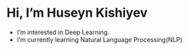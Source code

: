 # Hi, I’m Huseyn Kishiyev
- I’m interested in Deep Learning.
- I’m currently learning Natural Language Processing(NLP)
<!---
huseynickishiyev/huseynickishiyev is a ✨ special ✨ repository because its `README.md` (this file) appears on your GitHub profile.
You can click the Preview link to take a look at your changes.
--->
